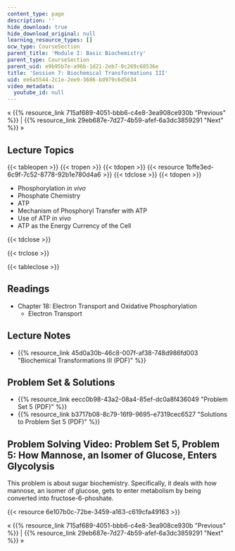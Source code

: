 ```yaml
---
content_type: page
description: ''
hide_download: true
hide_download_original: null
learning_resource_types: []
ocw_type: CourseSection
parent_title: 'Module I: Basic Biochemistry'
parent_type: CourseSection
parent_uid: e9b95b7e-a96b-1d21-2eb7-0c269c68536e
title: 'Session 7: Biochemical Transformations III'
uid: ee6a5544-2c1e-2ee9-3686-bd979c6d5634
video_metadata:
  youtube_id: null
---
```


« {{% resource_link 715af689-4051-bbb6-c4e8-3ea908ce930b "Previous" %}} | {{% resource_link 29eb687e-7d27-4b59-afef-6a3dc3859291 "Next" %}} »

Lecture Topics
--------------

{{< tableopen >}}
{{< tropen >}}
{{< tdopen >}}
{{< resource 1bffe3ed-6c9f-7c52-8778-92b1e780d4a6 >}}
{{< tdclose >}}
{{< tdopen >}}


*   Phosphorylation _in vivo_
*   Phosphate Chemistry
*   ATP
*   Mechanism of Phosphoryl Transfer with ATP
*   Use of ATP _in vivo_
*   ATP as the Energy Currency of the Cell


{{< tdclose >}}

{{< trclose >}}

{{< tableclose >}}

Readings
--------

*   Chapter 18: Electron Transport and Oxidative Phosphorylation
    *   Electron Transport

Lecture Notes
-------------

*   {{% resource_link 45d0a30b-46c8-007f-af38-748d986fd003 "Biochemical Transformations III (PDF)" %}}

Problem Set & Solutions
-----------------------

*   {{% resource_link eecc0b98-43a2-08a4-85ef-dc0a8f436049 "Problem Set 5 (PDF)" %}}
*   {{% resource_link b3717b08-8c79-16f9-9695-e7319cec6527 "Solutions to Problem Set 5 (PDF)" %}}

Problem Solving Video: Problem Set 5, Problem 5: How Mannose, an Isomer of Glucose, Enters Glycolysis
-----------------------------------------------------------------------------------------------------

This problem is about sugar biochemistry. Specifically, it deals with how mannose, an isomer of glucose, gets to enter metabolism by being converted into fructose-6-phoshate.

{{< resource 6e107b0c-72be-3459-a163-c619cfa49163 >}}

« {{% resource_link 715af689-4051-bbb6-c4e8-3ea908ce930b "Previous" %}} | {{% resource_link 29eb687e-7d27-4b59-afef-6a3dc3859291 "Next" %}} »